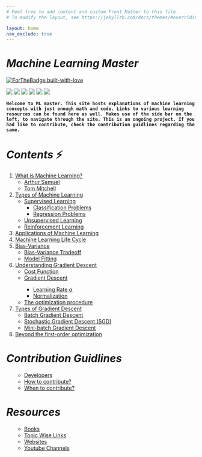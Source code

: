 ```yaml
---
# Feel free to add content and custom Front Matter to this file.
# To modify the layout, see https://jekyllrb.com/docs/themes/#overriding-theme-defaults

layout: home
nav_exclude: true
---
```

# ***Machine Learning Master***
[![ForTheBadge built-with-love](http://ForTheBadge.com/images/badges/built-with-love.svg)](https://github.com/NvsYashwanth)

![](https://badgen.net/badge/Code/Python/blue?icon=https://simpleicons.org/icons/python.svg&labelColor=cyan&label)    ![](https://badgen.net/badge/Library/ScikitLearn/blue?icon=https://upload.wikimedia.org/wikipedia/commons/0/05/Scikit_learn_logo_small.svg&labelColor=cyan&label)    ![](https://badgen.net/badge/Tools/pandas/blue?icon=https://simpleicons.org/icons/pandas.svg&labelColor=cyan&label)       ![](https://badgen.net/badge/Tools/numpy/blue?icon=https://upload.wikimedia.org/wikipedia/commons/1/1a/NumPy_logo.svg&labelColor=cyan&label)        ![](https://badgen.net/badge/Tools/matplotlib/blue?icon=https://upload.wikimedia.org/wikipedia/en/5/56/Matplotlib_logo.svg&labelColor=cyan&label)    ![](https://badgen.net/badge/icon/JupyterNotebook?icon=awesome&label)

**`Welcome to ML master.
This site hosts explanations of machine learning concepts with just enough math and code.
Links to various learning resources can be found here as well.
Makes use of the side bar on the left, to navigate through the site.
This is an ongoing project. If you had like to contribute, check the contribution guidlines regarding the same.`**


# ***Contents*** :zap:
<ol>
 <li><a href='mlwhat/#1-what-is-machine-learning'>What is Machine Learning?</a>
  <ul>
   <li><a href='mlwhat/#arthur-samuel-1959'>Arthur Samuel</a></li>
   <li><a href='mlwhat/#tom-mitchell1997'>Tom Mitchell</a></li>
  </ul>
 </li>
 
   <li><a href='mltype/#2-types-of-machine-learning'>Types of Machine Learning</a>
   <ul>
    <li><a href='mltype/#supervised-learning'>Supervised Learning</a>
     <ul>
       <li><a href='mltype/#classification-problems'>Classification Problems</a></li>
       <li><a href='mltype/#regression-problems'>Regression Problems</a></li>
     </ul>
    </li>
    <li><a href='mltype/#unsupervised-learning'>Unsupervised Learning</a></li>
    <li><a href='mltype/#reinforcement-learning'>Reinforcement Learning</a></li>
   </ul>
 </li>

 <li><a href='mlapp/#3-applications-of-machine-learning'>Applications of Machine Learning</a></li>
  
 <li><a href='mlcycle/#4-machine-learning-life-cycle'>Machine Learning Life Cycle</a></li>
 
 <li><a href="bv/#5-bias-variance">Bias-Variance</a>
  <ul>
   <li><a href='bv/#bias-variance-trade-off'>Bias-Variance Tradeoff</a></li>
   <li><a href='bv/#model-fitting'>Model Fitting</a></li>
  </ul>
 </li>
 
  <li><a href="ugd/#6-understanding-gradient-descent">Understanding Gradient Descent</a>
  <ul>
   <li><a href='ugd/#cost-function'>Cost Function</a></li>
   <li><a href='ugd/#gradient-descent'>Gradient Descent</a></li>
     <ul>
      <li><a href='ugd/#learning-rate-α'>Learning Rate α</a></li>
      <li><a href='ugd/#normalization'>Normalization</a></li>
  </ul>
   
   <li><a href='ugd/#the-optimization-procedure'>The optimization procedure</a></li>
  </ul>
 </li>
 
 <li><a href='typesgd#7-types-of-gradient-descent'>Types of Gradient Descent</a>
   <ul>
   <li><a href='typesgd/#batch-gradient-descent'>Batch Gradient Descent</a></li>
   <li><a href='typesgd/#stochastic-gradient-descent-sgd'>Stochastic Gradient Descent (SGD)</a></li>
   <li><a href='typesgd/#mini-batch-gradient-descent'>Mini-batch Gradient Descent</a></li>
  </ul>
</li>
 
 
 <li><a href='firstorder/#8-beyond-the-first-order-optimization'>Beyond the first-order optimization</a></li>
 
</ol>

# ***Contribution Guidlines***
<ol>
  <ul>
   <li><a href="contribution/#developers">Developers</a></li>
   <li><a href="contribution/#how-to-contribute">How to contribute?</a></li>
   <li><a href="contribution/#when-to-contribute">When to contribute?</a></li>
  </ul>
</ol>

# ***Resources***
<ol>
  <ul>
   <li><a href="resources/#books">Books</a></li>
   <li><a href="resources/#topic-wise-links">Topic Wise Links</a></li>
   <li><a href="resources/#websites">Websites</a></li>
   <li><a href="resources/#youtube-channels">Youtube Channels</a></li>
  </ul>
</ol>

